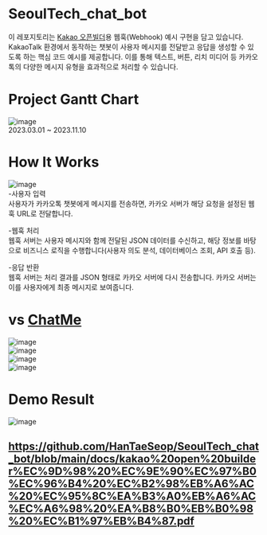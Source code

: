 # SeoulTech_chat_bot
이 레포지토리는 [Kakao 오픈빌더](https://chatbot.kakao.com/)용 웹훅(Webhook) 예시 구현을 담고 있습니다. KakaoTalk 환경에서 동작하는 챗봇이 사용자 메시지를 전달받고 응답을 생성할 수 있도록 하는 핵심 코드 예시를 제공합니다. 이를 통해 텍스트, 버튼, 리치 미디어 등 카카오톡의 다양한 메시지 유형을 효과적으로 처리할 수 있습니다.

# Project Gantt Chart
![image](https://github.com/user-attachments/assets/00f453c3-ddab-445f-a7c5-b8319380b1cb)<br>
2023.03.01 ~ 2023.11.10

# How It Works
![image](https://github.com/user-attachments/assets/7168a386-a067-4cef-92ab-f6eeb16feaff)<br>
-사용자 입력<br>
사용자가 카카오톡 챗봇에게 메시지를 전송하면, 카카오 서버가 해당 요청을 설정된 웹훅 URL로 전달합니다.

-웹훅 처리<br>
웹훅 서버는 사용자 메시지와 함께 전달된 JSON 데이터를 수신하고, 해당 정보를 바탕으로 비즈니스 로직을 수행합니다(사용자 의도 분석, 데이터베이스 조회, API 호출 등).

-응답 반환<br>
웹훅 서버는 처리 결과를 JSON 형태로 카카오 서버에 다시 전송합니다. 카카오 서버는 이를 사용자에게 최종 메시지로 보여줍니다.

# vs [ChatMe](https://itc.seoultech.ac.kr/service/chatme/)
![image](https://github.com/user-attachments/assets/8c5ec2a5-61f5-46aa-b459-f2eda62ad31d)<br>
![image](https://github.com/user-attachments/assets/e884d847-d7fe-4d0a-95ce-fc2db48b6b20)<br>
![image](https://github.com/user-attachments/assets/e81049f4-0f0f-49e7-8e0a-e77f5906b1d1)<br>
![image](https://github.com/user-attachments/assets/e827feec-b45f-42da-b004-8d822818e586)

# Demo Result
![image](https://github.com/user-attachments/assets/a22ea2e6-47ba-497b-b11b-599d1047bd44)<br>

## https://github.com/HanTaeSeop/SeoulTech_chat_bot/blob/main/docs/kakao%20open%20builder%EC%9D%98%20%EC%9E%90%EC%97%B0%EC%96%B4%20%EC%B2%98%EB%A6%AC%20%EC%95%8C%EA%B3%A0%EB%A6%AC%EC%A6%98%20%EA%B8%B0%EB%B0%98%20%EC%B1%97%EB%B4%87.pdf



